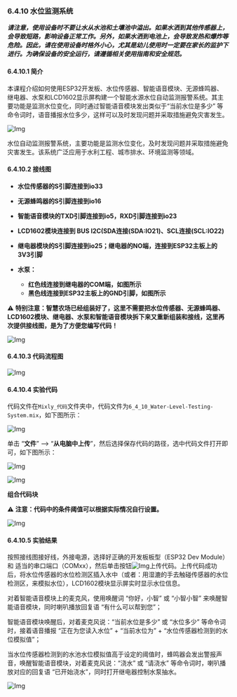 ### 6.4.10 水位监测系统

***请注意，使用设备时不要让水从水池和土壤池中溢出。如果水洒到其他传感器上，会导致短路，影响设备正常工作。另外，如果水洒到电池上，会导致发热和爆炸等危险。因此，请在使用设备时格外小心，尤其是幼儿使用时一定要在家长的监护下进行。为确保设备的安全运行，请遵循相关使用指南和安全规范。***

#### 6.4.10.1 简介

本课程介绍如何使用ESP32开发板、水位传感器、智能语音模块、无源蜂鸣器、继电器、水泵和LCD1602显示屏构建一个智能水源水位自动监测报警系统。其主要功能是监测水位变化，同时通过智能语音模块发出类似于“当前水位是多少” 等命令词时，语音播报水位多少，这样可以及时发现问题并采取措施避免灾害发生。

![Img](../media/cout8-1.png)

水位自动监测报警系统，主要功能是监测水位变化，及时发现问题并采取措施避免灾害发生。该系统广泛应用于水利工程、城市排水、环境监测等领域。

#### 6.4.10.2 接线图

- **水位传感器的S引脚连接到io33**

- **无源蜂鸣器的S引脚连接到io16**

- **智能语音模块的TXD引脚连接到io5，RXD引脚连接到io23**
 
- **LCD1602模块连接到 BUS I2C(SDA连接(SDA:IO21)、SCL连接(SCL:IO22)**

- **继电器模块的S引脚连接到io25；继电器的NO端，连接到ESP32主板上的3V3引脚**

- **水泵：**
  - **红色线连接到继电器的COM端，如图所示**
  - **黑色线连接到ESP32主板上的GND引脚，如图所示**

⚠️ **特别注意：智慧农场已经组装好了，这里不需要把水位传感器、无源蜂鸣器、LCD1602模块、继电器、水泵和智能语音模块拆下来又重新组装和接线，这里再次提供接线图，是为了方便您编写代码！**

![Img](../media/couj92.png)

#### 6.4.10.3 代码流程图

![Img](../media/flo9.png)

#### 6.4.10.4 实验代码

代码文件在`Mixly_代码`文件夹中，代码文件为`6_4_10_Water-Level-Testing-System.mix`，如下图所示：

![Img](../media/acouj-031.png)

单击 “**文件**” --> “**从电脑中上传**”，然后选择保存代码的路径，选中代码文件打开即可，如下图所示：

![Img](../media/acouj-00.png)

![Img](../media/acouj-031-1.png)

**组合代码块**

⚠️ **注意：代码中的条件阈值可以根据实际情况自行设置。**

![Img](../media/Mixly-code31.png)

#### 6.4.10.5 实验结果

按照接线图接好线，外接电源，选择好正确的开发板板型（ESP32 Dev Module）和 适当的串口端口（COMxx），然后单击按钮![Img](../media/upload2.png)上传代码。上传代码成功后，将水位传感器的水位检测区插入水中（或者：用湿漉的手去触碰传感器的水位检测区，来模拟水位），LCD1602模块显示屏实时显示水位信息。

对着智能语音模块上的麦克风，使用唤醒词 “你好，小智” 或 “小智小智” 来唤醒智能语音模块，同时喇叭播放回复语 “有什么可以帮到您”；

智能语音模块唤醒后，对着麦克风说：“当前水位是多少” 或 “水位多少” 等命令词时，接着语音播报 “正在为您读入水位” + “当前水位为” + “水位传感器检测到的水位模拟值”；

当水位传感器检测到的水池水位模拟值高于设定的阈值时，蜂鸣器会发出警报声音，唤醒智能语音模块，对着麦克风说：“浇水” 或 “请浇水” 等命令词时，喇叭播放对应的回复语 “已开始浇水”，同时打开继电器控制水泵抽水。

![Img](../media/Water-Level-Testing-System.gif)
